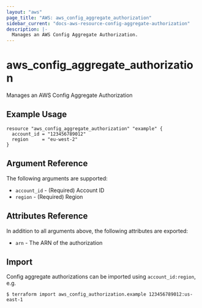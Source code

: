 ```yaml
---
layout: "aws"
page_title: "AWS: aws_config_aggregate_authorization"
sidebar_current: "docs-aws-resource-config-aggregate-authorization"
description: |-
  Manages an AWS Config Aggregate Authorization.
---
```


# aws_config_aggregate_authorization

Manages an AWS Config Aggregate Authorization

## Example Usage

```hcl
resource "aws_config_aggregate_authorization" "example" {
  account_id = "123456789012"
  region     = "eu-west-2"
}
```

## Argument Reference

The following arguments are supported:

* `account_id` - (Required) Account ID
* `region` - (Required) Region

## Attributes Reference

In addition to all arguments above, the following attributes are exported:

* `arn` - The ARN of the authorization

## Import

Config aggregate authorizations can be imported using `account_id:region`, e.g.

```
$ terraform import aws_config_authorization.example 123456789012:us-east-1
```
